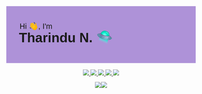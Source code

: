<div align="center">
<img alt="github.com/truethari" src="assets/Hi!.png"><br/>
 
<a href="https://github.com/truethari"><img src="https://visitor-badge.glitch.me/badge?page_id=truethari"> </a>
<a href="https://github.com/truethari"><img src="https://badges.pufler.dev/years/truethari"> </a>
<a href="https://github.com/truethari"><img src="https://badges.pufler.dev/repos/truethari"> </a>
<a href="https://github.com/truethari"><img src="https://badges.pufler.dev/gists/truethari"> </a>
<a href="https://twitter.com/trueThari"><img src="https://img.shields.io/twitter/follow/truethari?style=social"> </a><br/>

<a href="https://tharindu.dev/"><img height="120px" src="https://github-readme-stats.vercel.app/api?username=truethari&hide_title=true&hide_border=true&show_icons=true&include_all_commits=true&count_private=true&line_height=21&text_color=000&icon_color=000&bg_color=0,ea6161,ffc64d,fffc4d,52fa5a&theme=graywhite" /><img height="120px" src="https://github-readme-stats.vercel.app/api/top-langs/?username=truethari&hide_title=true&hide_border=true&layout=compact&langs_count=7&exclude_repo=comp426,Redventures-Movie-Quotes&text_color=000&icon_color=fff&bg_color=0,52fa5a,4dfcff,c64dff&theme=graywhite" /></a>
</div>